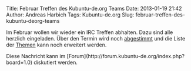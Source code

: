Title: Februar Treffen des Kubuntu-de.org Teams
Date: 2013-01-19 21:42
Author: Andreas Harbich
Tags: Kubuntu-de.org
Slug: februar-treffen-des-kubuntu-deorg-teams

Im Februar wollen wir wieder ein IRC Treffen abhalten. Dazu sind alle
herzlich eingeladen. Über den Termin wird noch
[abgestimmt](http://doodle.com/5v8cmaibihghzsx9) und die Liste der
[Themen](http://wiki.kubuntu-de.org/Meetings:2013-02) kann noch
erweitert werden.

</p>
Diese Nachricht kann im
[Forum](http://forum.kubuntu-de.org/index.php?board=1.0) diskutiert
werden.

</p>
<!--break--><!--break-->
